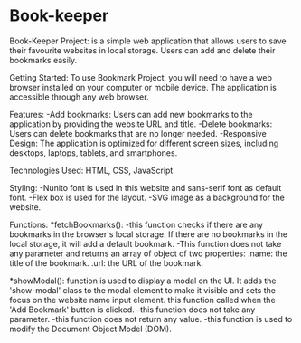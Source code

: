 # Book-keeper
Book-Keeper Project: 
 is a simple  web application that allows users to save   their favourite websites in local storage.
 Users can add and delete their bookmarks easily.

Getting Started:
 To use Bookmark Project, you will need to have a web browser installed on your computer or mobile device. 
 The application is accessible through any web browser.

 Features:
 -Add bookmarks: Users can add new bookmarks to the application by providing the website URL and title.
 -Delete bookmarks: Users can delete bookmarks that are no longer needed.
 -Responsive Design: The application is optimized for different screen sizes, including desktops, laptops, tablets, and smartphones.

Technologies Used:
 HTML, CSS, JavaScript

Styling:
 -Nunito font is used in this website and sans-serif font as default font.
 -Flex box is used for the layout. 
 -SVG image as a background for the website.

Functions:
*fetchBookmarks():
 -this function checks if there are any bookmarks in the browser's local storage. If there are no bookmarks in the local storage, it will add a default bookmark.
 -This function does not take any parameter and returns an array of object of two properties:
 .name: the title of the bookmark.
 .url: the URL of the bookmark.

*showModal():
 function is used to display a modal on the UI. It adds the 'show-modal' class to the modal element to make it visible and sets the focus on the website name input element.
 this function called when the 'Add Bookmark' button is clicked. 
 -this function does not take any parameter.
 -this function does not return any value. 
 -this function is used to modify the Document Object Model (DOM).